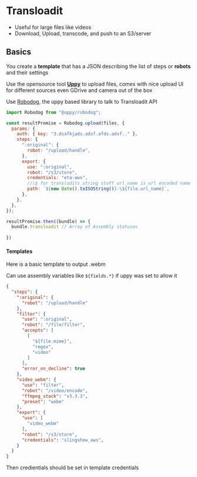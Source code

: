 # Transloadit

- Useful for large files like videos
- Download, Upload, transcode, and push to an S3/server

## Basics

You create a **template** that has a JSON describing the list of steps or **robots** and their settings

Use the opensource tool [**Uppy**](https://uppy.io/) to upload files, comes with nice upload UI for different sources even GDrive and camera out of the box

Use [Robodog](https://uppy.io/docs/robodog/), the uppy based library to talk to Transloadit API

```javascript
import Robodog from "@uppy/robodog";

const resultPromise = Robodog.upload(files, {
  params: {
    auth: { key: "3.dsafkjads.adsf.afds.adsf.." },
    steps: {
      ":original": {
        robot: "/upload/handle",
      },
      export: {
        use: ":original",
        robot: "/s3/store",
        credentials: "eta-aws",
        //\$ for translodits string stuff url_name is url encoded name with extension
        path: `${new Date().toISOString()}-\${file.url_name}`,
      },
    },
  },
});

resultPromise.then((bundle) => {
  bundle.transloadit // Array of Assembly statuses
  
})
```

#### Templates

Here is a basic template to output .webm

Can use assembly variables like `${fields.*}` if uppy was set to allow it

```json
{
  "steps": {
    ":original": {
      "robot": "/upload/handle"
    },
    "filter": {
      "use": ":original",
      "robot": "/file/filter",
      "accepts": [
        [
          "${file.mime}",
          "regex",
          "video"
        ]
      ],
      "error_on_decline": true
    },
    "video_webm": {
      "use": "filter",
      "robot": "/video/encode",
      "ffmpeg_stack": "v3.3.3",
      "preset": "webm"
    },
    "export": {
      "use": [
        "video_webm"
      ],
      "robot": "/s3/store",
      "credentials": "slingshow_aws",
    }
  }
}
```

Then credientials should be set in template credentials

